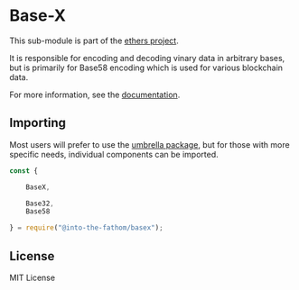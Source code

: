 Base-X
======

This sub-module is part of the [ethers project](https://github.com/Into-the-Fathom/ethers.js).

It is responsible for encoding and decoding vinary data in arbitrary bases, but
is primarily for Base58 encoding which is used for various blockchain data.

For more information, see the [documentation](https://docs.ethers.io/v5/api/utils/encoding/).

Importing
---------

Most users will prefer to use the [umbrella package](https://www.npmjs.com/package/fathom-ethers),
but for those with more specific needs, individual components can be imported.

```javascript
const {

    BaseX,

    Base32,
    Base58

} = require("@into-the-fathom/basex");
```

License
-------

MIT License
